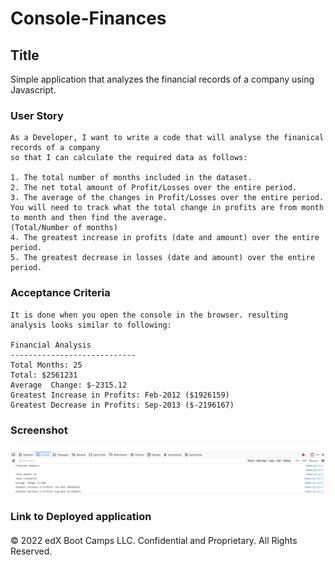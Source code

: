 # Console-Finances
## Title
Simple application that analyzes the financial records of a company using Javascript.

### User Story
```
As a Developer, I want to write a code that will analyse the finanical records of a company
so that I can calculate the required data as follows:

1. The total number of months included in the dataset.
2. The net total amount of Profit/Losses over the entire period.
3. The average of the changes in Profit/Losses over the entire period.
You will need to track what the total change in profits are from month to month and then find the average.
(Total/Number of months)
4. The greatest increase in profits (date and amount) over the entire period.
5. The greatest decrease in losses (date and amount) over the entire period.

```

### Acceptance Criteria

```
It is done when you open the console in the browser. resulting analysis looks similar to following:

Financial Analysis
----------------------------
Total Months: 25
Total: $2561231
Average  Change: $-2315.12
Greatest Increase in Profits: Feb-2012 ($1926159)
Greatest Decrease in Profits: Sep-2013 ($-2196167)
```

### Screenshot

![Console display of financial analysis](/assets/images/Screenshot%202023-01-01%20124626.png)

### Link to Deployed application


####
© 2022 edX Boot Camps LLC. Confidential and Proprietary. All Rights Reserved.


